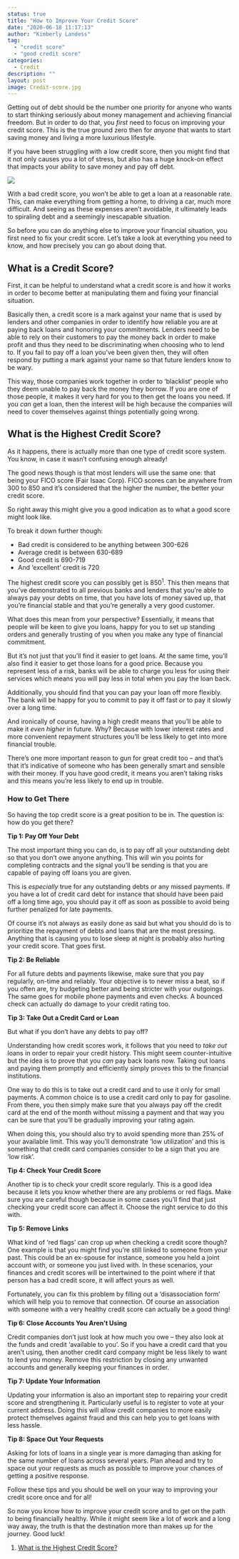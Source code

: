 ```yaml
---
status: true
title: "How to Improve Your Credit Score"
date: "2020-06-18 11:17:13"
author: "Kimberly Landess"
tag:
  - "credit score"
  - "good credit score"
categories:
  - Credit
description: ""
layout: post
image: Credit-score.jpg
---
```


Getting out of debt should be the number one priority for anyone who wants to start thinking seriously about money management and achieving financial freedom. But in order to do that, you _first_ need to focus on improving your credit score. This is the true ground zero then for _anyone_ that wants to start saving money and living a more luxurious lifestyle.

If you have been struggling with a low credit score, then you might find that it not only causes you a lot of stress, but also has a huge knock-on effect that impacts your ability to save money and pay off debt.

![](/posts/Credit-score.jpg)

With a bad credit score, you won’t be able to get a loan at a reasonable rate. This, can make everything from getting a home, to driving a car, much more difficult. And seeing as these expenses aren’t avoidable, it ultimately leads to spiraling debt and a seemingly inescapable situation.

So before you can do anything else to improve your financial situation, you first need to fix your credit score. Let’s take a look at everything you need to know, and how precisely you can go about doing that.

## What is a Credit Score?

First, it can be helpful to understand what a credit score is and how it works in order to become better at manipulating them and fixing your financial situation.

Basically then, a credit score is a mark against your name that is used by lenders and other companies in order to identify how reliable you are at paying back loans and honoring your commitments. Lenders need to be able to rely on their customers to pay the money back in order to make profit and thus they need to be discriminating when choosing who to lend to. If you fail to pay off a loan you’ve been given then, they will often respond by putting a mark against your name so that future lenders know to be wary.

This way, those companies work together in order to ‘blacklist’ people who they deem unable to pay back the money they borrow. If you are one of those people, it makes it very hard for you to then get the loans you need. If you _can_ get a loan, then the interest will be high because the companies will need to cover themselves against things potentially going wrong.

## What is the Highest Credit Score?

As it happens, there is actually more than one type of credit score system. You know, in case it wasn’t confusing enough already!

The good news though is that most lenders will use the same one: that being your FICO score (Fair Isaac Corp). FICO scores can be anywhere from 300 to 850 and it’s considered that the higher the number, the better your credit score.

So right away this might give you a good indication as to what a good score might look like.

To break it down further though:

- Bad credit is considered to be anything between 300-626
- Average credit is between 630-689
- Good credit is 690-719
- And ‘excellent’ credit is 720

The highest credit score you can possibly get is 850<sup>1</sup>. This then means that you’ve demonstrated to all previous banks and lenders that you’re able to always pay your debts on time, that you have lots of money saved up, that you’re financial stable and that you’re generally a very good customer.

What does this mean from your perspective? Essentially, it means that people will be keen to give you loans, happy for you to set up standing orders and generally trusting of you when you make any type of financial commitment.

But it’s not just that you’ll find it easier to get loans. At the same time, you’ll also find it easier to get those loans for a good price. Because you represent less of a risk, banks will be able to charge you less for using their services which means you will pay less in total when you pay the loan back.

Additionally, you should find that you can pay your loan off more flexibly. The bank will be happy for you to commit to pay it off fast _or_ to pay it slowly over a long time.

And ironically of course, having a high credit means that you’ll be able to make it _even higher_ in future. Why? Because with lower interest rates and more convenient repayment structures you’ll be less likely to get into more financial trouble.

There’s one more important reason to gun for great credit too – and that’s that it’s indicative of someone who has been generally smart and sensible with their money. If you have good credit, it means you aren’t taking risks and this means you’re less likely to end up in trouble.

### How to Get There

So having the top credit score is a great position to be in. The question is: how do you get there?

**Tip 1: Pay Off Your Debt**

The most important thing you can do, is to pay off all your outstanding debt so that you don’t owe anyone anything. This will win you points for completing contracts and the signal you’ll be sending is that you are capable of paying off loans you are given.

This is _especially_ true for any outstanding debts or any missed payments. If you have a lot of credit card debt for instance that should have been paid off a long time ago, you should pay it off as soon as possible to avoid being further penalized for late payments.

Of course it’s not always as easily done as said but what you should do is to prioritize the repayment of debts and loans that are the most pressing. Anything that is causing you to lose sleep at night is probably also hurting your credit score. That goes first.

**Tip 2: Be Reliable**

For all future debts and payments likewise, make sure that you pay regularly, on-time and reliably. Your objective is to never miss a beat, so if you often are, try budgeting better and being stricter with your outgoings. The same goes for mobile phone payments and even checks. A bounced check can actually do damage to your credit rating too.

**Tip 3: Take Out a Credit Card or Loan**

But what if you don’t have any debts to pay off?

Understanding how credit scores work, it follows that you need to _take out_ loans in order to repair your credit history. This might seem counter-intuitive but the idea is to prove that you _can_ pay back loans now. Taking out loans and paying them promptly and efficiently simply proves this to the financial institutions.

One way to do this is to take out a credit card and to use it only for small payments. A common choice is to use a credit card only to pay for gasoline. From there, you then simply make sure that you always pay off the credit card at the end of the month without missing a payment and that way you can be sure that you’ll be gradually improving your rating again.

When doing this, you should also try to avoid spending more than 25% of your available limit. This way you’ll demonstrate ‘low utilization’ and this is something that credit card companies consider to be a sign that you are ‘low risk’.

**Tip 4: Check Your Credit Score**

Another tip is to check your credit score regularly. This is a good idea because it lets you know whether there are any problems or red flags. Make sure you are careful though because in some cases you’ll find that just checking your credit score can affect it. Choose the right service to do this with.

**Tip 5: Remove Links**

What kind of ‘red flags’ can crop up when checking a credit score though? One example is that you might find you’re still linked to someone from your past. This could be an ex-spouse for instance, someone you held a joint account with, or someone you just lived with. In these scenarios, your finances and credit scores will be intertwined to the point where if that person has a bad credit score, it will affect yours as well.

Fortunately, you can fix this problem by filling out a ‘disassociation form’ which will help you to remove that connection. Of course an association with someone with a very healthy credit score can actually be a good thing!

**Tip 6: Close Accounts You Aren’t Using**

Credit companies don’t just look at how much you owe – they also look at the funds and credit ‘available to you’. So if you have a credit card that you aren’t using, then another credit card company might be less likely to want to lend you money. Remove this restriction by closing any unwanted accounts and generally keeping your finances in order.

**Tip 7: Update Your Information**

Updating your information is also an important step to repairing your credit score and strengthening it. Particularly useful is to register to vote at your current address. Doing this will allow credit companies to more easily protect themselves against fraud and this can help you to get loans with less hassle.

**Tip 8: Space Out Your Requests**

Asking for lots of loans in a single year is more damaging than asking for the same number of loans across several years. Plan ahead and try to space out your requests as much as possible to improve your chances of getting a positive response.

Follow these tips and you should be well on your way to improving your credit score once and for all!

So now you know how to improve your credit score and to get on the path to being financially healthy. While it might seem like a lot of work and a long way away, the truth is that the destination more than makes up for the journey. Good luck!

1. [What is the Highest Credit Score?](https://www.creditsesame.com/blog/credit-score/what-is-the-highest-credit-score/)
